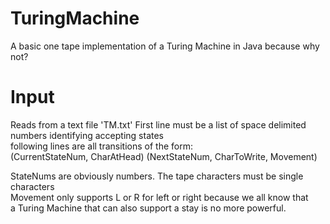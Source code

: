 TuringMachine
============

A basic one tape implementation of a Turing Machine in Java because why not?

Input
=====

Reads from a text file 'TM.txt'
First line must be a list of space delimited numbers identifying accepting states  
following lines are all transitions of the form:  
(CurrentStateNum, CharAtHead) (NextStateNum, CharToWrite, Movement)  

StateNums are obviously numbers. The tape characters must be single characters  
Movement only supports L or R for left or right because we all know that  
a Turing Machine that can also support a stay is no more powerful.
